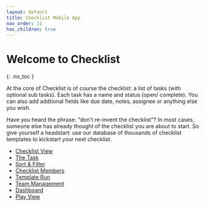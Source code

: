 ```yaml
---
layout: default
title: Checklist Mobile App
nav_order: 11
has_children: true
---
```


# Welcome to Checklist

{: .no_toc }

At the core of Checklist is of course the checklist: a list of tasks (with optional sub tasks). Each task has a name and status (open/ complete). You can also add addtional fields like due date, notes, assignee or anything else you wish.

Have you heard the phrase: "don't re-invent the checklist"? In most cases, someone else has already thought of the checklist you are about to start. So give yourself a headstart: use our database of thousands of checklist templates to kickstart your next checklist.

* [Checklist View](/mobile/checklist/)
* [The Task](/mobile/checklist/task/)
* [Sort & Filter](/mobile/checklist/sort-filter/)
* [Checklist Members](/mobile/checklist/members/)
* [Template Run](/mobile/templates/run/)
* [Team Management](/mobile/teams/manage/)
* [Dashboard](/mobile/dashboard/)
* [Play View](/mobile/checklist/play/)